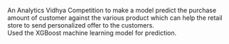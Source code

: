 An Analytics Vidhya Competition to make a model predict the purchase amount of customer against the various product which can help the retail store to send personalized offer to the customers.   
Used the XGBoost machine learning model for prediction.
